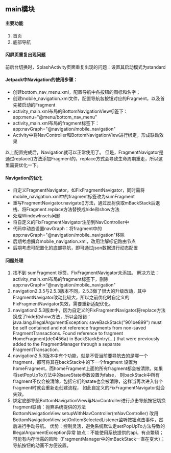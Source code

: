 ## main模块

#### 主要功能
1. 首页
2. 底部导航

#### 闪屏页重复出现问题
前后台切换时，SplashActivity页面重复出现的问题：设置其启动模式为standard

#### Jetpack中Navigation的使用步骤：
- 创建bottom_nav_menu.xml，配置导航中各按钮的图标和名字； 
- 创建mobile_navigation.xml文件，配置导航各按钮对应的Fragment，以及首先被启动的Fragment
- activity_main.xml布局的BottomNavigationView标签下：app:menu="@menu/bottom_nav_menu"
- activity_main.xml布局的fragment标签下：app:navGraph="@navigation/mobile_navigation"
- Activity中将NavController和BottomNavigationView进行绑定，形成联动效果

以上配置完成后，Navigation就可以正常使用了。
但是，FragmentNavigator是通过replace()方法添加Fragment的，replace方式会导致生命周期重走，所以这里需要优化一下。

#### Navigation的优化
- 自定义FragmentNavigator，如FixFragmentNavigator，同时需将mobile_navigation.xml中的fragment标签改为sumFragment
- 重写FragmentNavigator.navigate()方法，通过反射获取mBackStack后退栈、将Fragment.replace方法替换成hide和show方法
- 处理WindowInsets问题
- 将自定义的FixFragmentNavigator注册到NavController中
- 代码中动态设置navGraph：将fragment中的app:navGraph="@navigation/mobile_navigation"移除
- 后期考虑摒弃mobile_navigation.xml，改用注解标记路由节点
- 后期考虑可配置化的底部导航，即可通过json数据进行动态配置

#### 问题处理
1. 找不到 sumFragment 标签、FixFragmentNavigator未添加。
   解决方法：activity_main.xml布局的fragment标签下，删除app:navGraph="@navigation/mobile_navigation"
2. navigation2.3.5与2.5.3版本不同，2.5.3做了很大的升级改动，其中FragmentNavigator改动比较大，所以之前优化时自定义的
   FixFragmentNavigator失效，需要重新适配优化。
3. navigation2.5.3版本中，因为自定义的FixFragmentNavigator将replace方法换成了hide和show方法，所以会报错：
   java.lang.IllegalArgumentException: saveBackStack("901be899") must be self contained and not
   reference fragments from non-saved FragmentTransactions. Found reference to fragment HomeFragment{de0456a}
   in BackStackEntry{...} that were previously added to the FragmentManager through a separate FragmentTransaction.
4. navigation2.5.3版本中有个功能，就是不管当前要导航去的是哪一个fragment，都可将其在backStack中的下一个fragment
   设置为homeFragment，而homeFragment上面的所有fragment都会被清除。如果将setPopUpTo方法中的saveState参数设置为false，
   则backStack中所有fragment不仅会被清除，包括它们的state也会被清除，这样当再次进入各个fragment时就会重新走创建流程，
   如此自定义的FixFragmentNavigator就会失效。
5. 绑定底部导航BottomNavigationView与NavController进行点击导航按钮切换fragment联动：抛弃系统提供的方法
       BottomNavigationView.setupWithNavController(mNavController)
   改用 BottomNavigationView.setOnItemSelectedListener监听按钮点击事件，然后进行手动导航。
   优势：控制灵活，避免系统默认走setPopUpTo方法导致的IllegalArgumentException异常
   缺点：不能使用系统提供的api，有点繁琐；可能有内存泄露的风险（FragmentManager中的mBackStack一直在变大）；导航按钮的动画不方便设置。